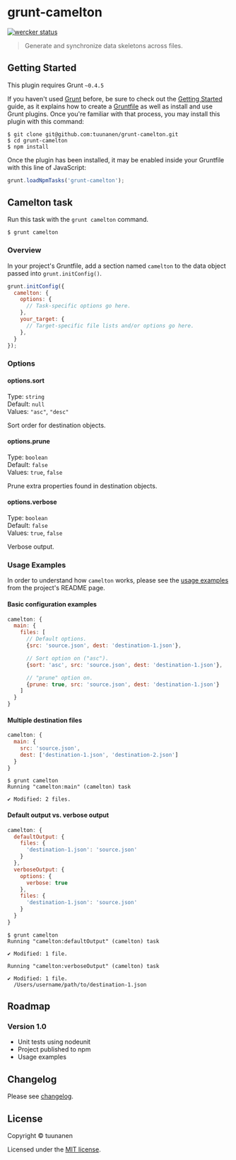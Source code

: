 grunt-camelton
==============

[![wercker status](https://app.wercker.com/status/66788c63f290187d3695e20388c74580/s "wercker status")](https://app.wercker.com/project/bykey/66788c63f290187d3695e20388c74580)

> Generate and synchronize data skeletons across files.

## Getting Started
This plugin requires Grunt `~0.4.5`

If you haven't used [Grunt](http://gruntjs.com/) before, be sure to check out
the [Getting Started](http://gruntjs.com/getting-started) guide, as it explains
how to create a [Gruntfile](http://gruntjs.com/sample-gruntfile) as well as
install and use Grunt plugins. Once you're familiar with that process, you may
install this plugin with this command:

```shell
$ git clone git@github.com:tuunanen/grunt-camelton.git
$ cd grunt-camelton
$ npm install
```

Once the plugin has been installed, it may be enabled inside your Gruntfile
with this line of JavaScript:

```js
grunt.loadNpmTasks('grunt-camelton');
```

## Camelton task

Run this task with the `grunt camelton` command.

```shell
$ grunt camelton
```

### Overview
In your project's Gruntfile, add a section named `camelton` to the data object
passed into `grunt.initConfig()`.

```js
grunt.initConfig({
  camelton: {
    options: {
      // Task-specific options go here.
    },
    your_target: {
      // Target-specific file lists and/or options go here.
    },
  }
});
```

### Options

#### options.sort

Type: `string`  
Default: `null`  
Values: `"asc"`, `"desc"`

Sort order for destination objects.

#### options.prune

Type: `boolean`  
Default: `false`  
Values: `true`, `false`

Prune extra properties found in destination objects.

#### options.verbose

Type: `boolean`  
Default: `false`  
Values: `true`, `false`

Verbose output.

### Usage Examples

In order to understand how `camelton` works, please see the [usage examples](https://github.com/tuunanen/camelton/#usage-examples)
from the project's README page.

#### Basic configuration examples

```js
camelton: {
  main: {
    files: [
      // Default options.
      {src: 'source.json', dest: 'destination-1.json'},

      // Sort option on ("asc").
      {sort: 'asc', src: 'source.json', dest: 'destination-1.json'},

      // "prune" option on.
      {prune: true, src: 'source.json', dest: 'destination-1.json'}
    ]
  }
}
```

#### Multiple destination files

```js
camelton: {
  main: {
    src: 'source.json',
    dest: ['destination-1.json', 'destination-2.json']
  }
}
```

```shell
$ grunt camelton
Running "camelton:main" (camelton) task

✔ Modified: 2 files.
```

#### Default output vs. verbose output

```js
camelton: {
  defaultOutput: {
    files: {
      'destination-1.json': 'source.json'
    }
  },
  verboseOutput: {
    options: {
      verbose: true
    },
    files: {
      'destination-1.json': 'source.json'
    }
  }
}
```

```shell
$ grunt camelton
Running "camelton:defaultOutput" (camelton) task

✔ Modified: 1 file.

Running "camelton:verboseOutput" (camelton) task

✔ Modified: 1 file.
  /Users/username/path/to/destination-1.json
```

## Roadmap

### Version 1.0
* Unit tests using nodeunit
* Project published to npm
* Usage examples

## Changelog

Please see [changelog](https://github.com/tuunanen/grunt-camelton/blob/master/CHANGELOG.md).

## License

Copyright &copy; tuunanen

Licensed under the [MIT license](https://github.com/tuunanen/grunt-camelton/blob/master/LICENSE).
